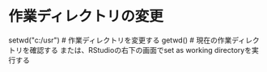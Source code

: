 # 作業ディレクトリの変更
setwd("c:/usr")             # 作業ディレクトリを変更する
getwd()                     # 現在の作業ディレクトリを確認する
または、RStudioの右下の画面でset as working directoryを実行する




